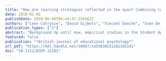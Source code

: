 ```yaml
---
title: "How are learning strategies reflected in the eyes? Combining results from self-reports and eye-tracking"
date: 2018-01-01
publishDate: 2019-06-09T06:44:47.559362Z
authors: ["Leen Catrysse", "David Gijbels", "Vincent Donche", "Sven De Maeyer", "Marije Lesterhuis", "Piet Van den Bossche"]
publication_types: ["2"]
abstract: "Background Up until now, empirical studies in the Student Approaches to Learning field have mainly been focused on the use of self-report instruments, such as interviews and questionnaires, to uncover differences in students' general preferences towards learning strategies, but have focused less on the use of task-specific and online measures. Aims This study aimed at extending current research on students' learning strategies by combining general and task-specific measurements of students' learning strategies using both offline and online measures. We want to clarify how students process learning contents and to what extent this is related to their self-report of learning strategies. Sample Twenty students with different generic learning profiles (according to self-report questionnaires) read an expository text, while their eye movements were registered to answer questions on the content afterwards. Methods Eye-tracking data were analysed with generalized linear mixed-effects models. Results The results indicate that students with an all-high profile, combining both deep and surface learning strategies, spend more time on rereading the text than students with an all-low profile, scoring low on both learning strategies. Conclusions This study showed that we can use eye-tracking to distinguish very strategic students, characterized using cognitive processing and regulation strategies, from low strategic students, characterized by a lack of cognitive and regulation strategies. These students processed the expository text according to how they self-reported."
featured: false
publication: "*British journal of educational psychology*"
url_pdf: "https://hdl.handle.net/10067/1455830151162165141"
doi: "10.1111/BJEP.12181"
---
```


